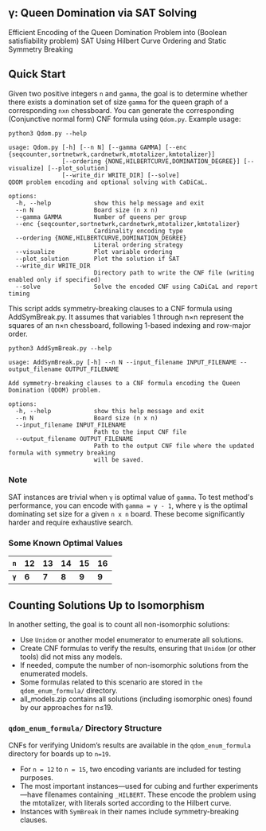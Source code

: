 ## 	γ: Queen Domination via SAT Solving

Efficient Encoding of the Queen Domination Problem into (Boolean satisfiability problem) SAT Using Hilbert Curve Ordering and Static Symmetry Breaking

## Quick Start
Given two positive integers `n` and `gamma`, the goal is to determine whether there exists a domination set of size `gamma` for the queen graph of a corresponding `nxn` chessboard.
You can generate the corresponding (Conjunctive normal form) CNF formula using `Qdom.py`. Example usage:
```
python3 Qdom.py --help

usage: Qdom.py [-h] [--n N] [--gamma GAMMA] [--enc {seqcounter,sortnetwrk,cardnetwrk,mtotalizer,kmtotalizer}]
               [--ordering {NONE,HILBERTCURVE,DOMINATION_DEGREE}] [--visualize] [--plot_solution]
               [--write_dir WRITE_DIR] [--solve]
QDOM problem encoding and optional solving with CaDiCaL.

options:
  -h, --help            show this help message and exit
  --n N                 Board size (n x n)
  --gamma GAMMA         Number of queens per group
  --enc {seqcounter,sortnetwrk,cardnetwrk,mtotalizer,kmtotalizer}
                        Cardinality encoding type
  --ordering {NONE,HILBERTCURVE,DOMINATION_DEGREE}
                        Literal ordering strategy
  --visualize           Plot variable ordering
  --plot_solution       Plot the solution if SAT
  --write_dir WRITE_DIR
                        Directory path to write the CNF file (writing enabled only if specified)
  --solve               Solve the encoded CNF using CaDiCaL and report timing
```


This script adds symmetry-breaking clauses to a CNF formula using AddSymBreak.py. It assumes that variables 1 through n×n represent the squares of an n×n chessboard, following 1-based indexing and row-major order.
```
python3 AddSymBreak.py --help

usage: AddSymBreak.py [-h] --n N --input_filename INPUT_FILENAME --output_filename OUTPUT_FILENAME

Add symmetry-breaking clauses to a CNF formula encoding the Queen Domination (QDOM) problem.

options:
  -h, --help            show this help message and exit
  --n N                 Board size (n x n)
  --input_filename INPUT_FILENAME
                        Path to the input CNF file
  --output_filename OUTPUT_FILENAME
                        Path to the output CNF file where the updated formula with symmetry breaking
                        will be saved.
```
### Note

SAT instances are trivial when `γ` is optimal value of `gamma`. To test method's performance, you can encode with `gamma = γ - 1`, where `γ` is the optimal dominating set size for a given `n x n` board. These become significantly harder and require exhaustive search.

### Some Known Optimal Values

| `n`      | 12      | 13      |     14  |     15  |     16  |
| -------- | ------- |-------- |-------- |-------- |-------- |
| **`γ`**  | **6**   | **7**   | **8**   | **9**   | **9**   |

## Counting Solutions Up to Isomorphism
In another setting, the goal is to count all non-isomorphic solutions:
- Use `Unidom` or another model enumerator to enumerate all solutions.
- Create CNF formulas to verify the results, ensuring that `Unidom` (or other tools) did not miss any models.
- If needed, compute the number of non-isomorphic solutions from the enumerated models.
- Some formulas related to this scenario are stored in `the qdom_enum_formula/` directory.
- all_models.zip contains all solutions (including isomorphic ones) found by our approaches for n≤19.
### `qdom_enum_formula/` Directory Structure
CNFs for verifying Unidom’s results are available in the `qdom_enum_formula` directory for boards up to `n=19`.
- For `n = 12` to `n = 15`, two encoding variants are included for testing purposes.
- The most important instances—used for cubing and further experiments—have filenames containing `_HILBERT`. These encode the problem using the mtotalizer, with literals sorted according to the Hilbert curve.
- Instances with `SymBreak` in their names include symmetry-breaking clauses.

  
